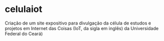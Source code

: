 # celulaiot
Criação de um site expositivo para divulgação da célula de estudos e projetos em Internet das Coisas (IoT, da sigla em inglês) da Universidade Federal do Ceará)
